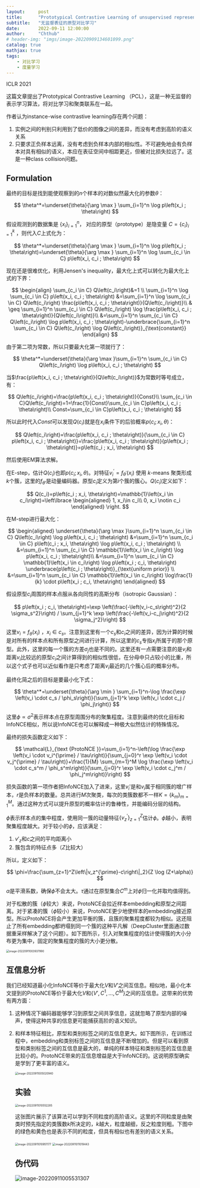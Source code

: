 ```yaml
---
layout:     post
title:      "Prototypical Contrastive Learning of unsupervised representations"
subtitle:   "无监督表征的原型对比学习"
date:       2022-09-11 12:00:00
author:     "Chthub"
# header-img: "imgs/image-20220909134601099.png"
catalog: true
mathjax: true
tags:
    - 对比学习
    - 度量学习
---
```

ICLR 2021

这篇文章提出了Prototypical Contrastive Learning （PCL），这是一种无监督的表示学习算法，将对比学习和聚类联系在一起。

作者认为instance-wise contrastive learning存在两个问题：

1. 实例之间的判别只利用到了低价的图像之间的差异，而没有考虑到高阶的语义关系
2. 只要求正负样本远离，没有考虑到负样本内部的相似性。不可避免地会有负样本对具有相似的语义，本应在表征空间中相距更近，但被对比损失拉远了。这是一种class collision问题。

## Formulation

最终的目标是找到能使观察到的$n$个样本的对数似然最大化的参数$\theta$：

$$
\theta^*=\underset{\theta}{\arg \max } \sum_{i=1}^n \log p\left(x_i ; \theta\right)
$$

假设观测到的数据集是 $\left\lbrace x_i\right\rbrace_{i=1}^n$， 对应的原型（prototype）是隐变量 $C=\left\lbrace c_i\right\rbrace_{i=1}^k$ ，则代入$C$上式化为：

$$
\theta^*=\underset{\theta}{\arg \max } \sum_{i=1}^n \log p\left(x_i ; \theta\right)=\underset{\theta}{\arg \max } \sum_{i=1}^n \log \sum_{c_i \in C} p\left(x_i, c_i ; \theta\right)
$$

现在还是很难优化，利用Jensen's inequality，最大化上式可以转化为最大化上式的下界：

$$
\begin{align}
\sum_{c_i \in C} Q\left(c_i\right)&=1 \\
\sum_{i=1}^n \log \sum_{c_i \in C} p\left(x_i, c_i ; \theta\right) &=\sum_{i=1}^n \log \sum_{c_i \in C} Q\left(c_i\right) \frac{p\left(x_i, c_i ; \theta\right)}{Q\left(c_i\right)}\\
& \geq \sum_{i=1}^n \sum_{c_i \in C} Q\left(c_i\right) \log \frac{p\left(x_i, c_i ; \theta\right)}{Q\left(c_i\right)}\\
&=\sum_{i=1}^n \sum_{c_i \in C} Q\left(c_i\right) \log p\left(x_i, c_i ; \theta\right)-\underbrace{\sum_{i=1}^n \sum_{c_i \in C} Q\left(c_i\right) \log Q\left(c_i\right)}_{\text{constant}}
\end{align}
$$

由于第二项为常数，所以只要最大化第一项就行了：

$$
\theta^*=\underset{\theta}{\arg \max }\sum_{i=1}^n \sum_{c_i \in C} Q\left(c_i\right) \log p\left(x_i, c_i ; \theta\right)
$$

当$\frac{p\left(x_i, c_i ; \theta\right)}{Q\left(c_i\right)}$为常数时等号成立，有：

$$
Q\left(c_i\right)=\frac{p\left(x_i, c_i ; \theta\right)}{Const}\\
\sum_{c_i \in C}Q\left(c_i\right)=1=\frac{1}{Const}\sum_{c_i \in C}p\left(x_i, c_i ; \theta\right)\\
Const=\sum_{c_i \in C}p\left(x_i, c_i ; \theta\right)
$$

所以此时代入$Const$可以发现$Q(c_i)$就是在$x_i$条件下的后验概率$p(c_i;x_i,\theta)$：

$$
Q\left(c_i\right)=\frac{p\left(x_i, c_i ; \theta\right)}{\sum_{c_i \in C} p\left(x_i, c_i ; \theta\right)}=\frac{p\left(x_i, c_i ; \theta\right)}{p\left(x_i ; \theta\right)}=p\left(c_i ; x_i, \theta\right)
$$

然后使用EM算法求解。

在E-step，估计$Q(c_i)$也即$p\left(c_i ; x_i, \theta\right)$。对特征$v_i^{\prime}=f_{\theta^{\prime}}\left(x_i\right)$ 使用 $k$-means 聚类形成$k$个簇，这里的$f_{\theta'}$是动量编码器。原型$c_i$定义为第$i$个簇的簇心。$Q(c_i)$定义如下：

$$
Q(c_i)=p\left(c_i ; x_i, \theta\right)=\mathbb{1}\left(x_i \in c_i\right)=\left\lbrace 
\begin{aligned}
1, x_i\in c_i\\
0, x_i \notin c_i
\end{aligned}
\right.
$$

在M-step进行最大化：

$$
\begin{aligned}
\underset{\theta}{\arg \max }\sum_{i=1}^n \sum_{c_i \in C} Q\left(c_i\right) \log p\left(x_i, c_i ; \theta\right) &=\sum_{i=1}^n \sum_{c_i \in C} p\left(c_i ; x_i, \theta\right) \log p\left(x_i, c_i ; \theta\right) \\
&=\sum_{i=1}^n \sum_{c_i \in C} \mathbb{1}\left(x_i \in c_i\right) \log p\left(x_i, c_i ; \theta\right)\\
&=\sum_{i=1}^n \sum_{c_i \in C} \mathbb{1}\left(x_i \in c_i\right) \log p\left(x_i ; c_i, \theta\right) \underbrace{p\left(c_i ; \theta\right)}_{\text{uniform prior}} \\
&=\sum_{i=1}^n \sum_{c_i \in C} \mathbb{1}\left(x_i \in c_i\right) \log\frac{1}{k} \cdot p\left(x_i ; c_i, \theta\right)
\end{aligned}
$$

假设原型$c_i$周围的样本点服从各向同性的高斯分布（isotropic Gaussian）：

$$
p\left(x_i ; c_i, \theta\right)=\exp \left(\frac{-\left(v_i-c_s\right)^2}{2 \sigma_s^2}\right) / \sum_{j=1}^k \exp \left(\frac{-\left(v_i-c_j\right)^2}{2 \sigma_j^2}\right)
$$

这里$v_i=f_\theta\left(x_i\right)$ ，$x_i \in c_s$。注意到这里有一个$c_s$和$c_i$之间的差异，因为计算的时候是对所有的样本点和所有原型之间进行计算，所以这里的$c_s$专指$x_i$所属于的那个原型。此外，这里的每一个簇的方差$\sigma_j$也是不同的。这里还有一点需要注意的是$v_i$和距离$v_i$比较远的原型$c_i$之间计算得到的相似性很低，在分母中只占较小的比重，所以这个式子也可以近似看作是只考虑了距离$v_i$最近的几个簇心后的概率分布。

最终化简之后的目标是要最小化下式：

$$
\theta^*=\underset{\theta}{\arg \min } \sum_{i=1}^n-\log \frac{\exp \left(v_i \cdot c_s / \phi_s\right)}{\sum_{j=1}^k \exp \left(v_i \cdot c_j / \phi_j\right)}
$$

这里$\phi \propto \sigma^2$表示样本点在原型周围分布的聚集程度。注意到最终的优化目标和InfoNCE相似，所以说InfoNCE也可以解释成一种极大似然估计的特殊情况。

最终的损失函数定义如下：

$$
\mathcal{L}_{\text {ProtoNCE }}=\sum_{i=1}^n-\left(\log \frac{\exp \left(v_i \cdot v_i^{\prime} / \tau\right)}{\sum_{j=0}^r \exp \left(v_i \cdot v_j^{\prime} / \tau\right)}+\frac{1}{M} \sum_{m=1}^M \log \frac{\exp \left(v_i \cdot c_s^m / \phi_s^m\right)}{\sum_{j=0}^r \exp \left(v_i \cdot c_j^m / \phi_j^m\right)}\right)
$$

损失函数的第一项作者把InfoNCE加入了进来，这里$v_i'$是和$v_i$属于相同簇的增广样本，$r$是负样本的数量。总共进行$M$次聚类，每次的类簇数都不一样$K=\left\lbrace k_m\right\rbrace_{m=1}^M$。通过这种方式可以提升原型的概率估计的鲁棒性，并能编码分层的结构。

$\phi$表示样本点的集中程度，使用同一簇的动量特征$\left\lbrace v_z^{\prime}\right\rbrace_{z=1}^Z$估计$\phi$。$\phi$越小，表明聚集程度越大。对于较小的$\phi$，应该满足：

1. $v'_z$和$c$之间的平均距离小
2. 簇包含的特征点多（$Z$比较大）

所以，定义如下：

$$
\phi=\frac{\sum_{z=1}^Z\left\|v_z^{\prime}-c\right\|_2}{Z \log (Z+\alpha)}
$$

$\alpha$是平滑系数，确保$\phi$不会太大。$\tau$通过在原型集合$C^m$上对$\phi$归一化并取均值得到。

对于松散的簇（$\phi$较大）来说，ProtoNCE会拉近样本embedding和原型之间距离。对于紧凑的簇（$\phi$较小）来说，ProtoNCE更少地使样本的embedding接近原型。所以ProtoNCE将会产生更加平衡的簇，且簇的聚集程度都较为相似。这还阻止了所有embedding都坍塌到同一个簇的这种平凡解（DeepCluster里面通过数据重采样解决了这个问题）。如下图所示，引入对聚集程度的估计使得簇的大小分布更为集中，固定的聚集程度的簇的大小更分散。

<img src="https://raw.githubusercontent.com/chthub/everydaypaper/main/imgs/image-20220911003937990.png" alt="image-20220911003937990" style="zoom:50%;" />

## 互信息分析

我们已经知道最小化InfoNCE等价于最大化$V$和$V'$之间互信息。相似地，最小化本文提到的ProtoNCE等价于最大化$V$和$\lbrace V',C^1,\dots,C^M\rbrace$之间的互信息。这带来的优势有两方面：

1. 这种情况下编码器能够学习到原型之间共享信息，这就忽略了原型内部的噪声，使得这种共享的信息更可能捕获高阶的语义知识。

2. 和样本特征相比，原型和类别标签之间的互信息更大。如下图所示，在训练过程中，embedding和类别标签之间的互信息是不断增加的。但是可以看到原型和类别标签之间的互信息是最大的，单纯的样本特征和类别标签的互信息是比较小的。ProtoNCE带来的互信息增益是大于InfoNCE的。这说明原型确实是学到了更丰富的语义。

   <img src="https://raw.githubusercontent.com/chthub/everydaypaper/main/imgs/image-20220911005020940.png" alt="image-20220911005020940" style="zoom:50%;" />

   ## 实验

   <img src="https://raw.githubusercontent.com/chthub/everydaypaper/main/imgs/image-20220911010552285.png" alt="image-20220911010552285" style="zoom:50%;" />

   这张图片展示了该算法可以学到不同粒度的高阶语义。这里的不同粒度是由聚类时预先指定的类簇数$k$所决定的，$k$越大，粒度越细，反之粒度则粗。下图中的绿色和黄色也是表示不同的粒度，但具有相似也有差别的语义关系。

   <img src="https://raw.githubusercontent.com/chthub/everydaypaper/main/imgs/image-20220911010951177.png" alt="image-20220911010951177" style="zoom:50%;" />

   <img src="https://raw.githubusercontent.com/chthub/everydaypaper/main/imgs/image-20220911011019443.png" alt="image-20220911011019443" style="zoom:50%;" />

   ## 伪代码

   ![image-20220911005531307](https://raw.githubusercontent.com/chthub/everydaypaper/main/imgs/image-20220911005531307.png)


